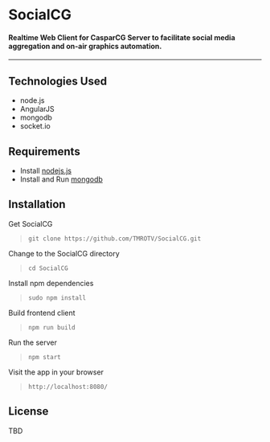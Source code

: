 # SocialCG
#### Realtime Web Client for CasparCG Server to facilitate social media aggregation and on-air graphics automation.
--------

## Technologies Used
 - node.js
 - AngularJS
 - mongodb
 - socket.io
 
## Requirements
 - Install [nodejs.js](http://nodejs.org/)
 - Install and Run [mongodb](http://www.mongodb.org/)

## Installation
Get SocialCG
>`git clone https://github.com/TMROTV/SocialCG.git`

Change to the SocialCG directory
>`cd SocialCG`

Install npm dependencies
>`sudo npm install`

Build frontend client
>`npm run build`

Run the server
>`npm start`

Visit the app in your browser
>`http://localhost:8080/`

## License
TBD
